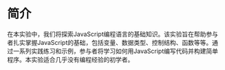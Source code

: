 # 简介

在本实验中，我们将探索JavaScript编程语言的基础知识。该实验旨在帮助参与者扎实掌握JavaScript的基础，包括变量、数据类型、控制结构、函数等等。通过一系列实践练习和示例，参与者将学习如何用JavaScript编写代码并构建简单程序。本实验适合几乎没有编程经验的初学者。
